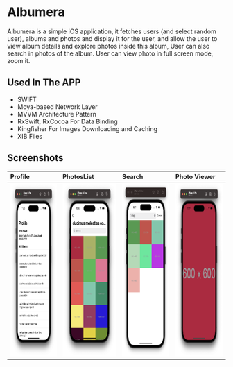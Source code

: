 # Albumera
Albumera is a simple iOS application, it fetches users (and select random user), albums and photos and display it for the user, and allow the user to view album details and explore photos inside this album, User can also search in photos of the album. 
User can view photo in full screen mode, zoom it.


## Used In The APP
- SWIFT
- Moya-based Network Layer 
- MVVM Architecture Pattern
- RxSwift, RxCocoa For Data Binding
- Kingfisher For Images Downloading and Caching
- XIB Files


## Screenshots

| Profile | PhotosList     | Search     | Photo Viewer     |
| :-------- | :------- | :-------     | :-------     |
| <img src="/Screenshots/Profile.png" width="200" height="400">        | <img src="/Screenshots/PhotosList.png" width="200" height="400">       | <img src="/Screenshots/Search.png" width="200" height="400">       | <img src="/Screenshots/PhotoViewer.png" width="200" height="400">       |


